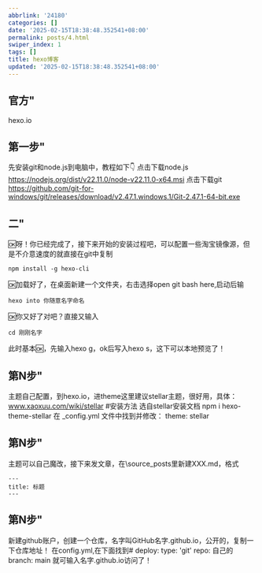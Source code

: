 ```yaml
---
abbrlink: '24180'
categories: []
date: '2025-02-15T18:38:48.352541+08:00'
permalink: posts/4.html
swiper_index: 1
tags: []
title: hexo博客
updated: '2025-02-15T18:38:48.352541+08:00'
---
```

## 官方"

hexo.io

## 第一步"

先安装git和node.js到电脑中，教程如下👇
点击下载node.js https://nodejs.org/dist/v22.11.0/node-v22.11.0-x64.msi
点击下载git https://github.com/git-for-windows/git/releases/download/v2.47.1.windows.1/Git-2.47.1-64-bit.exe

## 二"

🆗呀！你已经完成了，接下来开始的安装过程吧，可以配置一些淘宝镜像源，但是不介意速度的就直接在git中复制

```复制to'git'
npm install -g hexo-cli
```

🆗加载好了，在桌面新建一个文件夹，右击选择open git bash here,启动后输

```复制to'git'
hexo into 你随意名字命名
```

🆗你又好了对吧？直接又输入

```复制to'git'
cd 刚刚名字
```

此时基本🆗，先输入hexo g，ok后写入hexo s，这下可以本地预览了！

## 第N步"

主题自己配置，到hexo.io，进theme这里建议stellar主题，很好用，具体：www.xaoxuu.com/wiki/stellar
#安装方法
选自stellar安装文档
npm i hexo-theme-stellar
在 _config.yml 文件中找到并修改：
theme: stellar

## 第N步"

主题可以自己魔改，接下来发文章，在\source\_posts里新建XXX.md，格式

```复制to'git'
---
title: 标题
---
```

## 第N步"

新建github账户，创建一个仓库，名字叫GitHub名字.github.io，公开的，复制一下仓库地址！
在config.yml,在下面找到#
deploy:
type: 'git'
repo: 自己的
branch: main
就可输入名字.github.io访问了！
